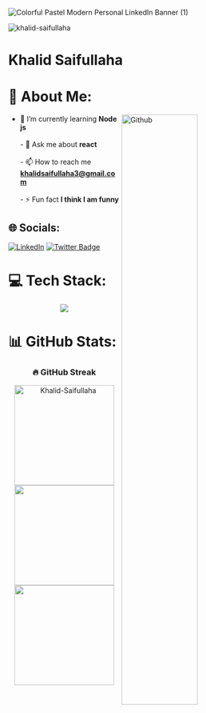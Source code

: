 
![Colorful Pastel Modern Personal LinkedIn Banner (1)](https://github.com/user-attachments/assets/78c5df02-0e97-48ad-b383-1a64676ff85a)

<p align="left"> <img src="https://komarev.com/ghpvc/?username=khalid-saifullaha&label=Profile%20views&color=0e75b6&style=flat" alt="khalid-saifullaha" /> </p>

<h1 align="left">Khalid Saifullaha</h1>

###

<!-- about -->
# 💫 About Me:

<!-- Any image aligned to the right. Beware the width -->
<img width="55%" align="right" alt="Github" src="https://raw.githubusercontent.com/onimur/.github/master/.resources/git-header.svg" />

- 🌱 I’m currently learning **Node js**<br><br>- 💬 Ask me about **react**<br><br>- 📫 How to reach me **khalidsaifullaha3@gmail.com**<br><br>- ⚡ Fun fact **I think I am funny**<br>


## 🌐 Socials:
[![LinkedIn](https://img.shields.io/badge/LinkedIn-%230077B5.svg?logo=linkedin&logoColor=white)](https://linkedin.com/in/khalid-saifullaha) [![Twitter Badge](https://img.shields.io/badge/-Twitter-00acee?style=flat-square&logo=Twitter&logoColor=white)](https://x.com/khalid112288)

# 💻 Tech Stack:
<div align="center">
  <img src="https://skillicons.dev/icons?i=js,react,tailwind,nextjs,nodejs,express,mongodb,html,css,firebase,vscode,git" />
</div>

# 📊 GitHub Stats:

<div align="center">
  
  <h3>🔥 GitHub Streak</h3>
  <a href="https://github.com/Khalid-Saifullaha">
    <img height=200 align="center" src="https://github-readme-streak-stats-salesp07.vercel.app?user=Khalid-Saifullaha&card_width=782&theme=radical" alt="Khalid-Saifullaha" />
</a>

  <br />
 
 <a href="https://github.com/Khalid-Saifullaha">
  <img height=200 align="center" src="https://github-readme-stats.vercel.app/api?username=Khalid-Saifullaha&theme=radical" />
</a>
<a href="https://github.com/Khalid-Saifullaha">
  <img height=200 align="center" src="https://github-readme-stats.vercel.app/api/top-langs?username=Khalid-Saifullaha&layout=compact&langs_count=8&card_width=320&theme=radical" />
</a>
  
</div>






